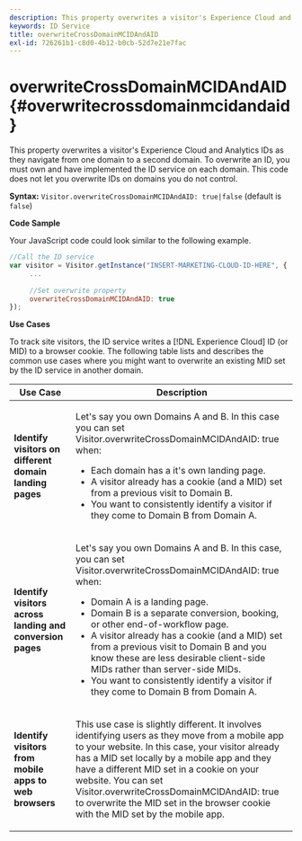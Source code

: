 ```yaml
---
description: This property overwrites a visitor's Experience Cloud and Analytics IDs as they navigate from one domain to a second domain. To overwrite an ID, you must own and have implemented the ID service on each domain. This code does not let you overwrite IDs on domains you do not control.
keywords: ID Service
title: overwriteCrossDomainMCIDAndAID
exl-id: 726261b1-c8d0-4b12-b0cb-52d7e21e7fac
---
```

# overwriteCrossDomainMCIDAndAID{#overwritecrossdomainmcidandaid}

This property overwrites a visitor's Experience Cloud and Analytics IDs as they navigate from one domain to a second domain. To overwrite an ID, you must own and have implemented the ID service on each domain. This code does not let you overwrite IDs on domains you do not control.

 **Syntax:** `Visitor.overwriteCrossDomainMCIDAndAID: true|false` (default is `false`)

**Code Sample**

Your JavaScript code could look similar to the following example.

```js
//Call the ID service 
var visitor = Visitor.getInstance("INSERT-MARKETING-CLOUD-ID-HERE", { 
     ... 
 
     //Set overwrite property 
     overwriteCrossDomainMCIDAndAID: true 
}); 

```

**Use Cases**

To track site visitors, the ID service writes a [!DNL Experience Cloud] ID (or MID) to a browser cookie. The following table lists and describes the common use cases where you might want to overwrite an existing MID set by the ID service in another domain.

<table id="table_FC1AF6551D6646E0BF1C4FB7C1316EBB"> 
 <thead> 
  <tr> 
   <th colname="col1" class="entry"> Use Case </th> 
   <th colname="col2" class="entry"> Description </th> 
  </tr> 
 </thead>
 <tbody> 
  <tr> 
   <td colname="col1"> <p> <b>Identify visitors on different domain landing pages</b> </p> </td> 
   <td colname="col2"> <p>Let's say you own Domains A and B. In this case you can set <span class="codeph"> Visitor.overwriteCrossDomainMCIDAndAID: true </span> when: </p> <p> 
     <ul id="ul_FB4704BFE7134F1688E34BF1A36627B7"> 
      <li id="li_FF71FD1FB9DD4702B675A140FAD2B481">Each domain has a it's own landing page. </li> 
      <li id="li_78F75469D32D473B93148B46D35E67F1">A visitor already has a cookie (and a MID) set from a previous visit to Domain B. </li> 
      <li id="li_305CE5138EEB43D3BF9CE38D1E7FFA04">You want to consistently identify a visitor if they come to Domain B from Domain A. </li> 
     </ul> </p> </td> 
  </tr> 
  <tr> 
   <td colname="col1"> <p> <b>Identify visitors across landing and conversion pages</b> </p> </td> 
   <td colname="col2"> <p>Let's say you own Domains A and B. In this case, you can set <span class="codeph"> Visitor.overwriteCrossDomainMCIDAndAID: true </span> when: </p> 
    <ul id="ul_7BEBFD523A2F47AFB6963536E43692D0"> 
     <li id="li_71586080489340E2A6C0B263F231E3DE">Domain A is a landing page. </li> 
     <li id="li_4E3D3CB380EE4F1BAC4CD752194AE8DE">Domain B is a separate conversion, booking, or other end-of-workflow page. </li> 
     <li id="li_FB393B16CFAC4D2D9B2328EBA4573C1A">A visitor already has a cookie (and a MID) set from a previous visit to Domain B and you know these are less desirable client-side MIDs rather than server-side MIDs. </li> 
     <li id="li_36FC138530A4476A995C0F9FD73C41DE">You want to consistently identify a visitor if they come to Domain B from Domain A. </li> 
    </ul> </td> 
  </tr> 
  <tr> 
   <td colname="col1"> <p> <b>Identify visitors from mobile apps to web browsers</b> </p> </td> 
   <td colname="col2"> <p>This use case is slightly different. It involves identifying users as they move from a mobile app to your website. In this case, your visitor already has a MID set locally by a mobile app and they have a different MID set in a cookie on your website. You can set <span class="codeph"> Visitor.overwriteCrossDomainMCIDAndAID: true </span> to overwrite the MID set in the browser cookie with the MID set by the mobile app. </p> </td> 
  </tr> 
 </tbody> 
</table>
